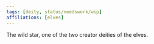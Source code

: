 ```yaml
---
tags: [deity, status/needswork/wip]
affiliations: [elves]
---
```


The wild star, one of the two creator deities of the elves. 